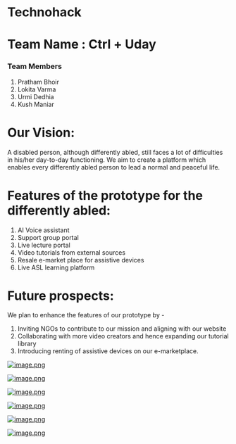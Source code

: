 # Technohack 
# Team Name : Ctrl + Uday
### Team Members 
1. Pratham Bhoir
2. Lokita Varma
3. Urmi Dedhia
4. Kush Maniar

# Our Vision:
A disabled person, although differently abled, still faces a lot of difficulties in his/her day-to-day functioning. We aim to create a platform which enables every differently abled person to lead a normal and peaceful life.

# Features of the prototype for the differently abled:  
1) AI Voice assistant
2) Support group portal
3) Live lecture portal 
4) Video tutorials from external sources 
5) Resale e-market place for assistive devices
6) Live ASL learning platform


# Future prospects: 
We plan to enhance the features of our prototype by -
1) Inviting NGOs to contribute to our mission and aligning with our website
2) Collaborating with more video creators and hence expanding our tutorial library
3) Introducing renting of assistive devices on our e-marketplace.

[![image.png](https://i.postimg.cc/x8s1YDkH/image.png)](https://postimg.cc/kRbmFHvX)

[![image.png](https://i.postimg.cc/yYQ7Gpvg/image.png)](https://postimg.cc/bsnXDgXp)

[![image.png](https://i.postimg.cc/QtXPhhMX/image.png)](https://postimg.cc/xk4gPrH7)

[![image.png](https://i.postimg.cc/XYfQJmmX/image.png)](https://postimg.cc/ZWqrs7Th)

[![image.png](https://i.postimg.cc/GmmxLtFg/image.png)](https://postimg.cc/LnG1vH0j)

[![image.png](https://i.postimg.cc/1t89sGXR/image.png)](https://postimg.cc/HcCGt7bF)
